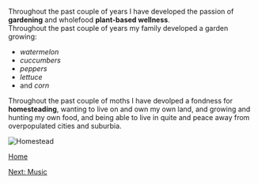 Throughout the past couple of years I have developed the passion of **gardening** and wholefood **plant-based wellness**.  
Throughout the past couple of years my family developed a garden growing:  
* _watermelon_  
* _cuccumbers_  
* _peppers_  
* _lettuce_  
* and _corn_  
  
Throughout the past couple of moths I have devolped a fondness for **homesteading**, wanting to live on and own my own land, and growing and hunting my own food, and being able to live in quite and peace away from overpopulated cities and suburbia.

![Homestead](https://i.ytimg.com/vi/jhCg5RQCAtg/hq720.jpg?sqp=-oaymwEhCK4FEIIDSFryq4qpAxMIARUAAAAAGAElAADIQj0AgKJD&rs=AOn4CLBzUJN4KKn_kUpbmSi-YRn7bd8N7A)

[Home](README.md)

[Next: Music](Music.md)
